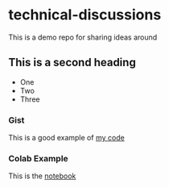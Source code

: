 # technical-discussions
This is a demo repo for sharing ideas around

## This is a second heading

* One
* Two
* Three

### Gist

This is a good example of [my code](https://gist.github.com/YingLe0614/26a358298bb540717dd81e720e1ce8dd)

### Colab Example

This is the [notebook](https://github.com/YingLe0614/technical-discussions/blob/2e2b196932c4f3b03cc5572ce344c4269dfb084d/technical_docs.ipynb)
